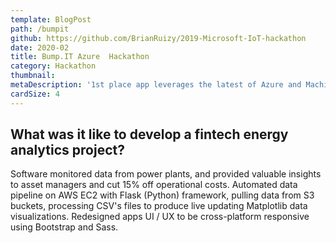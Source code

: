 ```yaml
---
template: BlogPost
path: /bumpit
github: https://github.com/BrianRuizy/2019-Microsoft-IoT-hackathon
date: 2020-02
title: Bump.IT Azure  Hackathon
category: Hackathon
thumbnail: 
metaDescription: '1st place app leverages the latest of Azure and Machine Learning to aid a $6.4B dollar issue of road potholes'
cardSize: 4
---
```

## What was it like to develop a fintech energy analytics project?

Software monitored data from power plants, and provided valuable insights to asset managers and cut 15% off operational costs. Automated data pipeline on AWS EC2 with Flask (Python) framework, pulling data from S3 buckets, processing CSV's files to produce live updating Matplotlib data visualizations. Redesigned apps UI / UX to be cross-platform responsive using Bootstrap and Sass.